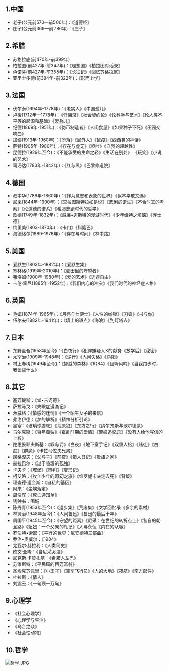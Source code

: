 ## 1.中国
- 老子(公元前570—前500年)：《道德经》
- 庄子(公元前369—前286年)：《庄子》

## 2.希腊
- 苏格拉底(前470年-前399年)
- 柏拉图(前427年-前347年)：《理想国》《柏拉图对话录》
- 色诺芬(前427年-前355年)：《长征记》《回忆苏格拉底》
- 亚里士多德(前384年-前322年)：《形而上学》

## 3.法国
- 伏尔泰(1694年-1778年)：《老实人》《中国孤儿》
- 卢梭(1712年—1778年)：《忏悔录》《社会契约论》《论科学与艺术》《论人类不平等的起源和基础》《爱弥儿》
- 纪德(1869年-1951年)：《伪币制造者》《人间食量》《如果种子不死》《田园交响曲》
- 加缪(1913年-1960年)：《堕落》《局外人》《鼠疫》《西西弗的神话》
- 萨特(1905年-1980年)：《存在与虚无》《呕吐》《自我的超越性》
- 昆德拉(1929年至今)：《不能承受的生命之轻》《生活在别处》
《玩笑》《小说的艺术》
- 司汤达(1783年-1842年)：《红与黑》《巴黎修道院》

## 4.德国
- 叔本华(1788年-1860年)：《作为意志和表象的世界》《叔本华散文选》
- 尼采(1844年-1900年)：《查拉图斯特拉如是说》《悲剧的诞生》《不合时宜的考察》《论道德的谱系》《希腊悲剧时代的哲学》
- 歌德(1749年-1832年)：《威廉•迈斯特的漫游时代》《少年维特之烦恼》《浮士德》
- 梅里美(1803-1870年)：《卡门》《科隆巴》
- 海德格尔(1889-1976年)：《存在与时间》《林中路》

## 5.美国
- 爱默生(1803年-1882年)：《爱默生集》
- 塞林格(1919年-2010年)：《麦田里的守望者》
- 弗洛姆(1900年-1980年)：《爱的艺术》《逃避自由》
- 卡伦·霍尼(1885年-1952年)：《我们内心的冲突》《我们时代的神经症人格》

## 6.英国
- 毛姆(1874年-1965年)：《月亮与七便士》《人性的枷锁》《刀锋》《书与你》
- 伍尔夫(1882年-1941年)：《墙上的斑点》《海浪》《到灯塔去》

## 7.日本
- 东野圭吾(1958年至今)：《白夜行》《犯罪嫌疑人X的献身《放学后》《秘密》
- 太宰治(1909年-1948年)：《逆行》《人间失格》《斜阳》
- 村上春树(1949年至今)：《挪威的森林》《1Q84》《且听风吟》《当我跑步时，我谈些什么》

## 8.其它
- 塞万提斯：《堂•吉诃德》
- 萨拉马戈：《失眠症漫游记》
- 茨威格：《情感的迷惘》《一个陌生女子的来信》
- 弗洛伊德：《梦的解析》《精神分析引论》
- 黑塞：《玻璃球游戏》《荒原狼》《东方之行》《纳尔齐斯与歌尔德蒙》
- 马尔克斯：《百年孤独》《霍乱时期的爱情》《苦妓追忆录》《没有人给他写信的上校》
- 陀思妥耶夫斯基：《罪与罚》《白夜》《地下室手记》《双重人格》《赌徒》《白痴》《群魔》《卡拉马佐夫兄弟》
- 屠格涅夫：《父与子》《前夜》《猎人日记》《贵族之家》
- 赫拉巴尔：《过于喧嚣的孤独》
- 卡夫卡：《城堡》《审判》《变形记》
- 柯艾略：《牧羊少年的奇幻之旅》《维罗妮卡决定去死》《背叛》
- 理查德·道金斯：《自私的基因》
- 阿来：《尘埃落定》
- 周浩晖：《死亡通知单》
- 钱钟书：围城
- 陈丹青(1953年至今)：《退步集》《荒废集》《文学回忆录《多余的素材》
- 林贤治(1948年至今)：《人间鲁迅》《鲁迅的最后十年》
- 周国平(1945年至今)：《守望的距离》《尼采：在世纪的转折点上》《各自的朝圣路》《妞妞：一个父亲的札记》《人与永恒《内在的从容》
- 罗伯特•索耶：《平行的世界：尼安德特三部曲》
- 乔治•奥威尔：《1984》
- 尤瓦尔·赫拉利：《人类简史》
- 欧文·亚隆：《当尼采哭泣》
- 尼克斯·卡赞扎基：《希腊人左巴》
- 苏维斯特：《平民窟的百万富翁》
- 圣埃克苏佩里：《小王子》《空军飞行员》《人的大地》《夜航》《南方邮件》
- 杜拉斯：《情人》
- 刘震云：《一句顶一万句》

## 9.心理学
- 《社会心理学》
- 《心理学与生活》
- 《乌合之众》
- 《社会性动物》

## 10.哲学
![哲学.JPG](https://upload-images.jianshu.io/upload_images/5548372-6817de4c25d3de31.JPG?imageMogr2/auto-orient/strip%7CimageView2/2/w/500)
